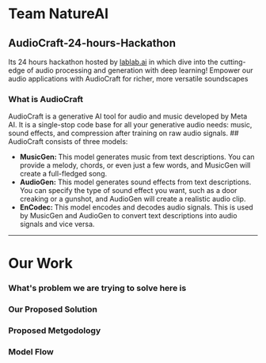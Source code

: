 <h1>Team NatureAI</h1>

<h2>AudioCraft-24-hours-Hackathon</h2> 
Its 24 hours hackathon hosted by <a href="https://lablab.ai/event">lablab.ai</a> in which dive into the cutting-edge of audio processing and generation with deep learning! Empower our audio applications with AudioCraft for richer, more versatile soundscapes
<h3>What is AudioCraft </h3> 
AudioCraft is a generative AI tool for audio and music developed by Meta AI. It is a single-stop code base for all your generative audio needs: music, sound effects, and compression after training on raw audio signals.
## AudioCraft consists of three models:

<ul>
  <li> <b> MusicGen: </b> This model generates music from text descriptions. You can provide a melody, chords, or even just a few words, and MusicGen will create a full-fledged song.</li>
   <li><b>AudioGen:</b> This model generates sound effects from text descriptions. You can specify the type of sound effect you want, such as a door creaking or a gunshot, and AudioGen will create a realistic audio clip.</li>
   <li><b> EnCodec: </b>This model encodes and decodes audio signals. This is used by MusicGen and AudioGen to convert text descriptions into audio signals and vice versa.</li>
</ul>
<hr>
<h1>Our Work</h1>
 
<h3>What's problem we are trying to solve here is</h3> 


<h3>Our Proposed Solution</h3> 


<h3>Proposed Metgodology</h3>

<h3>Model Flow</h3>
